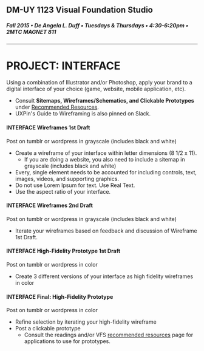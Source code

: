 ## DM-UY 1123 Visual Foundation Studio
##### Fall 2015 • De Angela L. Duff • Tuesdays & Thursdays • 4:30-6:20pm • 2MTC MAGNET 811 
---


# PROJECT: INTERFACE
Using a combination of Illustrator and/or Photoshop, apply your brand to a digital interface of your choice (game, website, mobile application, etc).
* Consult **Sitemaps, Wireframes/Schematics, and Clickable Prototypes** under [Recommended Resources](dm1123_vfs_recommended_resources.md).
* UXPin's Guide to Wireframing is also pinned on Slack.
 

#### INTERFACE Wireframes 1st Draft    
Post on tumblr or wordpress in grayscale (includes black and white)

* Create a wireframe of your interface within letter dimensions (8 1/2 x 11). 
  * If you are doing a website, you also need to include a sitemap in grayscale (includes black and white) 
* Every, single element needs to be accounted for including controls, text, images, videos, and supporting graphics. 
* Do not use Lorem Ipsum for text. Use Real Text.
* Use the aspect ratio of your interface.


#### INTERFACE Wireframes 2nd Draft    
Post on tumblr or wordpress in grayscale (includes black and white)

* Iterate your wireframes based on feedback and discussion of Wireframe 1st Draft.


#### INTERFACE High-Fidelity Prototype 1st Draft 
Post on tumblr or wordpress in color

* Create 3 different versions of your interface as high fidelity wireframes in color


#### INTERFACE Final: High-Fidelity Prototype 
Post on tumblr or wordpress in color
* Refine selection by iterating your high-fidelity wireframe
* Post a clickable prototype
  * Consult the readings and/or VFS <a href="dm1123_vfs_recommended_resources.md">recommended resources</a> page for applications to use for prototypes.




